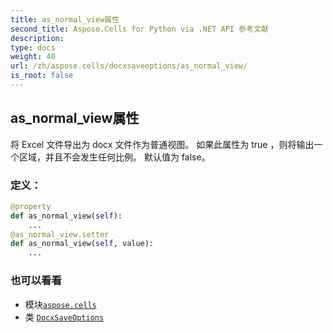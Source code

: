 ```yaml
---
title: as_normal_view属性
second_title: Aspose.Cells for Python via .NET API 参考文献
description:
type: docs
weight: 40
url: /zh/aspose.cells/docxsaveoptions/as_normal_view/
is_root: false
---
```

## as_normal_view属性

将 Excel 文件导出为 docx 文件作为普通视图。
如果此属性为 true ，则将输出一个区域，并且不会发生任何比例。
默认值为 false。
### 定义：
```python
@property
def as_normal_view(self):
    ...
@as_normal_view.setter
def as_normal_view(self, value):
    ...
```

### 也可以看看
* 模块[`aspose.cells`](../../)
* 类 [`DocxSaveOptions`](/cells/python-net/zh/aspose.cells/docxsaveoptions)

